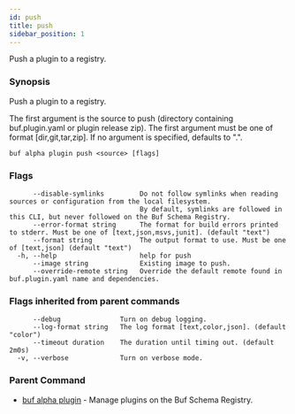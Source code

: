 ```yaml
---
id: push
title: push
sidebar_position: 1
---
```

Push a plugin to a registry.

### Synopsis

Push a plugin to a registry.

The first argument is the source to push (directory containing buf.plugin.yaml or plugin release zip).
The first argument must be one of format [dir,git,tar,zip].
If no argument is specified, defaults to &#34;.&#34;. 

```
buf alpha plugin push <source> [flags]
```

### Flags

```
      --disable-symlinks         Do not follow symlinks when reading sources or configuration from the local filesystem.
                                 By default, symlinks are followed in this CLI, but never followed on the Buf Schema Registry.
      --error-format string      The format for build errors printed to stderr. Must be one of [text,json,msvs,junit]. (default "text")
      --format string            The output format to use. Must be one of [text,json] (default "text")
  -h, --help                     help for push
      --image string             Existing image to push.
      --override-remote string   Override the default remote found in buf.plugin.yaml name and dependencies.
```

### Flags inherited from parent commands

```
      --debug               Turn on debug logging.
      --log-format string   The log format [text,color,json]. (default "color")
      --timeout duration    The duration until timing out. (default 2m0s)
  -v, --verbose             Turn on verbose mode.
```

### Parent Command

* [buf alpha plugin](index.md)	 - Manage plugins on the Buf Schema Registry.
